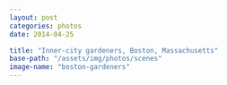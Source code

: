 ```yaml
---
layout: post
categories: photos
date: 2014-04-25

title: "Inner-city gardeners, Boston, Massachusetts"
base-path: "/assets/img/photos/scenes"
image-name: "boston-gardeners"
---
```


